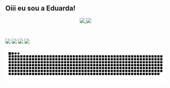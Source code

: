 ## Oiii eu sou a Eduarda!
<div align="center">
  <a href="https://github.com/KwidRebaixada">
  <img height="120em" src="https://github-readme-stats.vercel.app/api?username=KwidRebaixada&show_icons=true&theme=dracula&include_all_commits=true&count_private=true"/>
  <img height="120em" src="https://github-readme-stats.vercel.app/api/top-langs/?username=KwidRebaixada&layout=compact&langs_count=7&theme=dracula"/>
</div>
<div style="display: inline_block"><br>
  
</div>
  
  ##
 
<div> 
  <a href=""_blank"></a>
  <a href="https://www.instagram.com/therealslimmad/" target="_blank"><img src="https://img.shields.io/badge/-Instagram-%23E4405F?style=for-the-badge&logo="" target="_blank"></a>
 	<a href="https://www.twitch.tv/kwidrebaixada" target="_blank"><img src="https://img.shields.io/badge/Twitch-9146FF?style=for-the-badge&logo=twitch&logoColor=white" target="_blank"></a>
 <a href="https://discord.com/channels/@me" target="_blank"><img src="https://img.shields.io/badge/Discord-7289DA?style=for-the-badge&logo=discord&logoColor=white" target="_blank"></a> 
  <a href = "mailto:therealslimmad@gmail.com"><img src="https://img.shields.io/badge/-Gmail-%23333?style=for-the-badge&logo=gmail&logoColor=white" target="_blank"></a>
 
 
  ![Snake animation](https://github.com/KwidRebaixada/KwidRebaixada/blob/output/github-contribution-grid-snake.svg)
 
</div>

 
